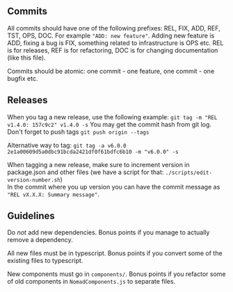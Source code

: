 ## Commits

All commits should have one of the following prefixes: REL, FIX, ADD, REF, TST, OPS, DOC. For example `"ADD: new feature"`.
Adding new feature is ADD, fixing a bug is FIX, something related to infrastructure is OPS etc. REL is for releases,  REF is for 
refactoring, DOC is for changing documentation (like this file).

Commits should be atomic: one commit - one feature, one commit - one bugfix etc.

## Releases

When you tag a new release, use the following example:
`git tag -m "REL v1.4.0: 157c9c2" v1.4.0 -s`
You may get the commit hash from git log. Don't forget to push tags `git push origin --tags`

Alternative way to tag: `git tag -a v6.0.0 2e1a00609d5a0dbc91bcda2421df0f61bdfc6b10 -m "v6.0.0" -s`

When tagging a new release, make sure to increment version in package.json and other files (we have a script for that: `./scripts/edit-version-number.sh`)  
In the commit where you up version you can have the commit message as
`"REL vX.X.X: Summary message"`.

## Guidelines

Do *not* add new dependencies. Bonus points if you manage to actually remove a dependency.

All new files must be in typescript. Bonus points if you convert some of the existing files to typescript.

New components must go in `components/`. Bonus points if you refactor some of old components in `NomadComponents.js` to separate files.

